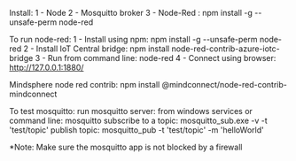 

Install:
1 - Node
2 - Mosquitto broker
3 - Node-Red : npm install -g --unsafe-perm node-red


To run node-red:
1 - Install using npm: npm install -g --unsafe-perm node-red
2 - Install IoT Central bridge: 	npm install node-red-contrib-azure-iotc-bridge
3 - Run from command line: node-red
4 - Connect using browser: http://127.0.0.1:1880/

Mindsphere node red contrib:
npm install @mindconnect/node-red-contrib-mindconnect


To test mosquitto:
run mosquitto server: from windows services or command line: mosquitto
subscribe to a topic: mosquitto_sub.exe -v -t 'test/topic'
publish topic: mosquitto_pub -t 'test/topic' -m 'helloWorld'

*Note: Make sure the mosquitto app is not blocked by a firewall
